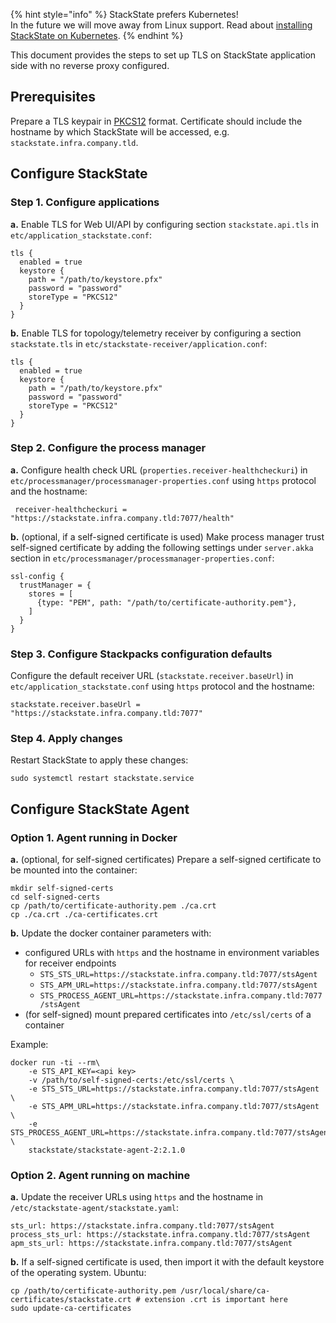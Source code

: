 {% hint style="info" %}
StackState prefers Kubernetes!<br />In the future we will move away from Linux support. Read about [installing StackState on Kubernetes](../kubernetes_install/).
{% endhint %}

This document provides the steps to set up TLS on StackState application side with no reverse proxy configured.

## Prerequisites

Prepare a TLS keypair in [PKCS12](https://en.wikipedia.org/wiki/PKCS_12) format. Certificate should include the hostname by which StackState will be accessed, e.g. `stackstate.infra.company.tld`.

## Configure StackState

### Step 1. Configure applications

**a.** Enable TLS for Web UI/API by configuring section `stackstate.api.tls` in `etc/application_stackstate.conf`:

```text
tls {
  enabled = true
  keystore {
    path = "/path/to/keystore.pfx"
    password = "password"
    storeType = "PKCS12"
  }
}
```

**b.** Enable TLS for topology/telemetry receiver by configuring a section `stackstate.tls` in `etc/stackstate-receiver/application.conf`:

```text
tls {
  enabled = true
  keystore {
    path = "/path/to/keystore.pfx"
    password = "password"
    storeType = "PKCS12"
  }
}
```

### Step 2. Configure the process manager

**a.** Configure health check URL \(`properties.receiver-healthcheckuri`\) in `etc/processmanager/processmanager-properties.conf` using `https` protocol and the hostname:

```text
 receiver-healthcheckuri = "https://stackstate.infra.company.tld:7077/health"
```

**b.** \(optional, if a self-signed certificate is used\) Make process manager trust self-signed certificate by adding the following settings under `server.akka` section in `etc/processmanager/processmanager-properties.conf`:

```text
ssl-config {
  trustManager = {
    stores = [
      {type: "PEM", path: "/path/to/certificate-authority.pem"},
    ]
  }
}
```

### Step 3. Configure Stackpacks configuration defaults

Configure the default receiver URL \(`stackstate.receiver.baseUrl`\) in `etc/application_stackstate.conf` using `https` protocol and the hostname:

```text
stackstate.receiver.baseUrl = "https://stackstate.infra.company.tld:7077"
```

### Step 4. Apply changes

Restart StackState to apply these changes:

```text
sudo systemctl restart stackstate.service
```

## Configure StackState Agent

### Option 1. Agent running in Docker

**a.** \(optional, for self-signed certificates\) Prepare a self-signed certificate to be mounted into the container:

```text
mkdir self-signed-certs
cd self-signed-certs
cp /path/to/certificate-authority.pem ./ca.crt
cp ./ca.crt ./ca-certificates.crt
```

**b.** Update the docker container parameters with:

* configured URLs with `https` and the hostname in environment variables for receiver endpoints
  * `STS_STS_URL=https://stackstate.infra.company.tld:7077/stsAgent`
  * `STS_APM_URL=https://stackstate.infra.company.tld:7077/stsAgent`
  * `STS_PROCESS_AGENT_URL=https://stackstate.infra.company.tld:7077/stsAgent`
* \(for self-signed\) mount prepared certificates into `/etc/ssl/certs` of a container

Example:

```text
docker run -ti --rm\
    -e STS_API_KEY=<api key>
    -v /path/to/self-signed-certs:/etc/ssl/certs \
    -e STS_STS_URL=https://stackstate.infra.company.tld:7077/stsAgent \
    -e STS_APM_URL=https://stackstate.infra.company.tld:7077/stsAgent \
    -e STS_PROCESS_AGENT_URL=https://stackstate.infra.company.tld:7077/stsAgent \
    stackstate/stackstate-agent-2:2.1.0
```

### Option 2. Agent running on machine

**a.** Update the receiver URLs using `https` and the hostname in `/etc/stackstate-agent/stackstate.yaml`:

```text
sts_url: https://stackstate.infra.company.tld:7077/stsAgent
process_sts_url: https://stackstate.infra.company.tld:7077/stsAgent
apm_sts_url: https://stackstate.infra.company.tld:7077/stsAgent
```

**b.** If a self-signed certificate is used, then import it with the default keystore of the operating system. Ubuntu:

```text
cp /path/to/certificate-authority.pem /usr/local/share/ca-certificates/stackstate.crt # extension .crt is important here
sudo update-ca-certificates
```
